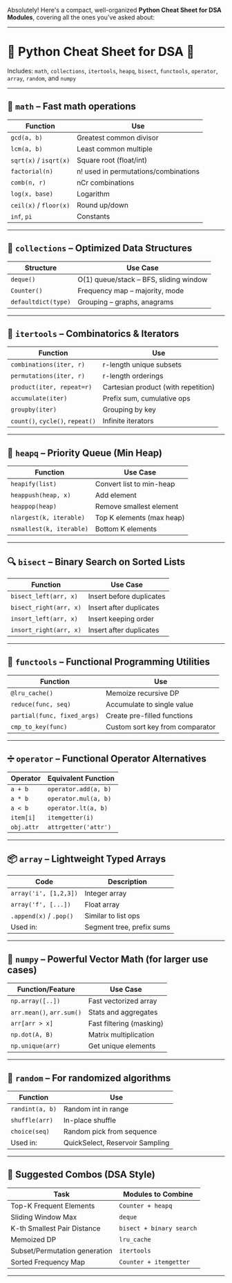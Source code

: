 Absolutely! Here's a compact, well-organized **Python Cheat Sheet for DSA Modules**, covering all the ones you've asked about:

---

# 🧠 Python Cheat Sheet for DSA 📘

Includes: `math`, `collections`, `itertools`, `heapq`, `bisect`, `functools`, `operator`, `array`, `random`, and `numpy`

---

## 🔢 `math` – Fast math operations

| Function               | Use                                  |
| ---------------------- | ------------------------------------ |
| `gcd(a, b)`            | Greatest common divisor              |
| `lcm(a, b)`            | Least common multiple                |
| `sqrt(x)` / `isqrt(x)` | Square root (float/int)              |
| `factorial(n)`         | n! used in permutations/combinations |
| `comb(n, r)`           | nCr combinations                     |
| `log(x, base)`         | Logarithm                            |
| `ceil(x)` / `floor(x)` | Round up/down                        |
| `inf`, `pi`            | Constants                            |

---

## 🧰 `collections` – Optimized Data Structures

| Structure           | Use Case                               |
| ------------------- | -------------------------------------- |
| `deque()`           | O(1) queue/stack – BFS, sliding window |
| `Counter()`         | Frequency map – majority, mode         |
| `defaultdict(type)` | Grouping – graphs, anagrams            |

---

## 🔁 `itertools` – Combinatorics & Iterators

| Function                         | Use                                 |
| -------------------------------- | ----------------------------------- |
| `combinations(iter, r)`          | r-length unique subsets             |
| `permutations(iter, r)`          | r-length orderings                  |
| `product(iter, repeat=r)`        | Cartesian product (with repetition) |
| `accumulate(iter)`               | Prefix sum, cumulative ops          |
| `groupby(iter)`                  | Grouping by key                     |
| `count()`, `cycle()`, `repeat()` | Infinite iterators                  |

---

## 📐 `heapq` – Priority Queue (Min Heap)

| Function                 | Use Case                  |
| ------------------------ | ------------------------- |
| `heapify(list)`          | Convert list to min-heap  |
| `heappush(heap, x)`      | Add element               |
| `heappop(heap)`          | Remove smallest element   |
| `nlargest(k, iterable)`  | Top K elements (max heap) |
| `nsmallest(k, iterable)` | Bottom K elements         |

---

## 🔍 `bisect` – Binary Search on Sorted Lists

| Function               | Use Case                 |
| ---------------------- | ------------------------ |
| `bisect_left(arr, x)`  | Insert before duplicates |
| `bisect_right(arr, x)` | Insert after duplicates  |
| `insort_left(arr, x)`  | Insert keeping order     |
| `insort_right(arr, x)` | Insert after duplicates  |

---

## 🧩 `functools` – Functional Programming Utilities

| Function                    | Use                             |
| --------------------------- | ------------------------------- |
| `@lru_cache()`              | Memoize recursive DP            |
| `reduce(func, seq)`         | Accumulate to single value      |
| `partial(func, fixed_args)` | Create pre-filled functions     |
| `cmp_to_key(func)`          | Custom sort key from comparator |

---

## ➗ `operator` – Functional Operator Alternatives

| Operator   | Equivalent Function  |
| ---------- | -------------------- |
| `a + b`    | `operator.add(a, b)` |
| `a * b`    | `operator.mul(a, b)` |
| `a < b`    | `operator.lt(a, b)`  |
| `item[i]`  | `itemgetter(i)`      |
| `obj.attr` | `attrgetter('attr')` |

---

## 📦 `array` – Lightweight Typed Arrays

| Code                    | Description               |
| ----------------------- | ------------------------- |
| `array('i', [1,2,3])`   | Integer array             |
| `array('f', [...])`     | Float array               |
| `.append(x)` / `.pop()` | Similar to list ops       |
| Used in:                | Segment tree, prefix sums |

---

## 🧮 `numpy` – Powerful Vector Math (for larger use cases)

| Function/Feature          | Use Case                 |
| ------------------------- | ------------------------ |
| `np.array([..])`          | Fast vectorized array    |
| `arr.mean()`, `arr.sum()` | Stats and aggregates     |
| `arr[arr > x]`            | Fast filtering (masking) |
| `np.dot(A, B)`            | Matrix multiplication    |
| `np.unique(arr)`          | Get unique elements      |

---

## 🎲 `random` – For randomized algorithms

| Function        | Use                             |
| --------------- | ------------------------------- |
| `randint(a, b)` | Random int in range             |
| `shuffle(arr)`  | In-place shuffle                |
| `choice(seq)`   | Random pick from sequence       |
| Used in:        | QuickSelect, Reservoir Sampling |

---

## 🧠 Suggested Combos (DSA Style)

| Task                          | Modules to Combine       |
| ----------------------------- | ------------------------ |
| Top-K Frequent Elements       | `Counter + heapq`        |
| Sliding Window Max            | `deque`                  |
| K-th Smallest Pair Distance   | `bisect + binary search` |
| Memoized DP                   | `lru_cache`              |
| Subset/Permutation generation | `itertools`              |
| Sorted Frequency Map          | `Counter + itemgetter`   |

---
